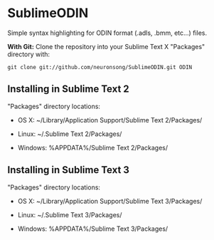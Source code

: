 SublimeODIN
===========

Simple syntax highlighting for ODIN format (.adls, .bmm, etc...) files.

**With Git:** Clone the repository into your Sublime Text X "Packages" directory with:

    git clone git://github.com/neuronsong/SublimeODIN.git ODIN

## Installing in Sublime Text 2

"Packages" directory locations:

* OS X: ~/Library/Application Support/Sublime Text 2/Packages/

* Linux: ~/.Sublime Text 2/Packages/

* Windows: %APPDATA%/Sublime Text 2/Packages/


## Installing in Sublime Text 3

"Packages" directory locations:

* OS X: ~/Library/Application Support/Sublime Text 3/Packages/

* Linux: ~/.Sublime Text 3/Packages/

* Windows: %APPDATA%/Sublime Text 3/Packages/

